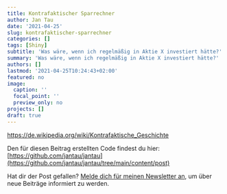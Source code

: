 ```yaml
---
title: Kontrafaktischer Sparrechner
author: Jan Tau
date: '2021-04-25'
slug: kontrafaktischer-sparrechner
categories: []
tags: [Shiny]
subtitle: 'Was wäre, wenn ich regelmäßig in Aktie X investiert hätte?'
summary: 'Was wäre, wenn ich regelmäßig in Aktie X investiert hätte?'
authors: []
lastmod: '2021-04-25T10:24:43+02:00'
featured: no
image:
  caption: ''
  focal_point: ''
  preview_only: no
projects: []
draft: true
---
```




https://de.wikipedia.org/wiki/Kontrafaktische_Geschichte

Den für diesen Beitrag erstellten Code findest du hier: [https://github.com/jantau/jantau](https://github.com/jantau/jantau/tree/main/content/post)

Hat dir der Post gefallen? [Melde dich für meinen Newsletter an](https://tinyletter.com/jantau), um über neue Beiträge informiert zu werden.